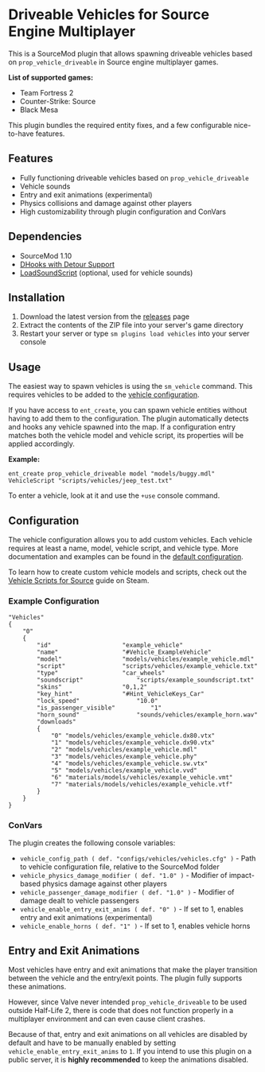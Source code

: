 # Driveable Vehicles for Source Engine Multiplayer

This is a SourceMod plugin that allows spawning driveable vehicles based on `prop_vehicle_driveable` in Source engine
multiplayer games.

**List of supported games:**

* Team Fortress 2
* Counter-Strike: Source
* Black Mesa

This plugin bundles the required entity fixes, and a few configurable nice-to-have features.

## Features

* Fully functioning driveable vehicles based on `prop_vehicle_driveable`
* Vehicle sounds
* Entry and exit animations (experimental)
* Physics collisions and damage against other players
* High customizability through plugin configuration and ConVars

## Dependencies

* SourceMod 1.10
* [DHooks with Detour Support](https://github.com/peace-maker/DHooks2)
* [LoadSoundScript](https://github.com/haxtonsale/LoadSoundScript) (optional, used for vehicle sounds)

## Installation

1. Download the latest version from the [releases](https://github.com/Mikusch/source-vehicles/releases) page
2. Extract the contents of the ZIP file into your server's game directory
3. Restart your server or type `sm plugins load vehicles` into your server console

## Usage

The easiest way to spawn vehicles is using the `sm_vehicle` command.
This requires vehicles to be added to the [vehicle configuration](/addons/sourcemod/configs/vehicles/vehicles.cfg).

If you have access to `ent_create`, you can spawn vehicle entities without having to add them to the configuration.
The plugin automatically detects and hooks any vehicle spawned into the map.
If a configuration entry matches both the vehicle model and vehicle script, its properties will be applied accordingly.

**Example:**

`ent_create prop_vehicle_driveable model "models/buggy.mdl" VehicleScript "scripts/vehicles/jeep_test.txt"`

To enter a vehicle, look at it and use the `+use` console command.

## Configuration

The vehicle configuration allows you to add custom vehicles. Each vehicle requires at least a name, model, vehicle
script, and vehicle type. More documentation and examples can be found in
the [default configuration](/addons/sourcemod/configs/vehicles/vehicles.cfg).

To learn how to create custom vehicle models and scripts, check out
the [Vehicle Scripts for Source](https://steamcommunity.com/sharedfiles/filedetails/?id=1373837962) guide on Steam.

### Example Configuration

```
"Vehicles"
{
	"0"
	{
		"id"					"example_vehicle"
		"name"					"#Vehicle_ExampleVehicle"
		"model"					"models/vehicles/example_vehicle.mdl"
		"script"				"scripts/vehicles/example_vehicle.txt"
		"type"					"car_wheels"
		"soundscript"				"scripts/example_soundscript.txt"
		"skins"					"0,1,2"
		"key_hint"				"#Hint_VehicleKeys_Car"
		"lock_speed"				"10.0"
		"is_passenger_visible"			"1"
		"horn_sound"				"sounds/vehicles/example_horn.wav"
		"downloads"
		{
			"0"	"models/vehicles/example_vehicle.dx80.vtx"
			"1"	"models/vehicles/example_vehicle.dx90.vtx"
			"2"	"models/vehicles/example_vehicle.mdl"
			"3"	"models/vehicles/example_vehicle.phy"
			"4"	"models/vehicles/example_vehicle.sw.vtx"
			"5"	"models/vehicles/example_vehicle.vvd"
			"6"	"materials/models/vehicles/example_vehicle.vmt"
			"7"	"materials/models/vehicles/example_vehicle.vtf"
		}
	}
}
```

### ConVars

The plugin creates the following console variables:

* `vehicle_config_path ( def. "configs/vehicles/vehicles.cfg" )` - Path to vehicle configuration file, relative to the SourceMod folder
* `vehicle_physics_damage_modifier ( def. "1.0" )` - Modifier of impact-based physics damage against other players
* `vehicle_passenger_damage_modifier ( def. "1.0" )` - Modifier of damage dealt to vehicle passengers
* `vehicle_enable_entry_exit_anims ( def. "0" )` - If set to 1, enables entry and exit animations (experimental)
* `vehicle_enable_horns ( def. "1" )` - If set to 1, enables vehicle horns

## Entry and Exit Animations

Most vehicles have entry and exit animations that make the player transition between the vehicle and the entry/exit
points. The plugin fully supports these animations.

However, since Valve never intended `prop_vehicle_driveable` to be used outside Half-Life 2, there is code that does not
function properly in a multiplayer environment and can even cause client crashes.

Because of that, entry and exit animations on all vehicles are disabled by default and have to be manually enabled by
setting `vehicle_enable_entry_exit_anims` to `1`. If you intend to use this plugin on a public server, it is **highly
recommended** to keep the animations disabled.
